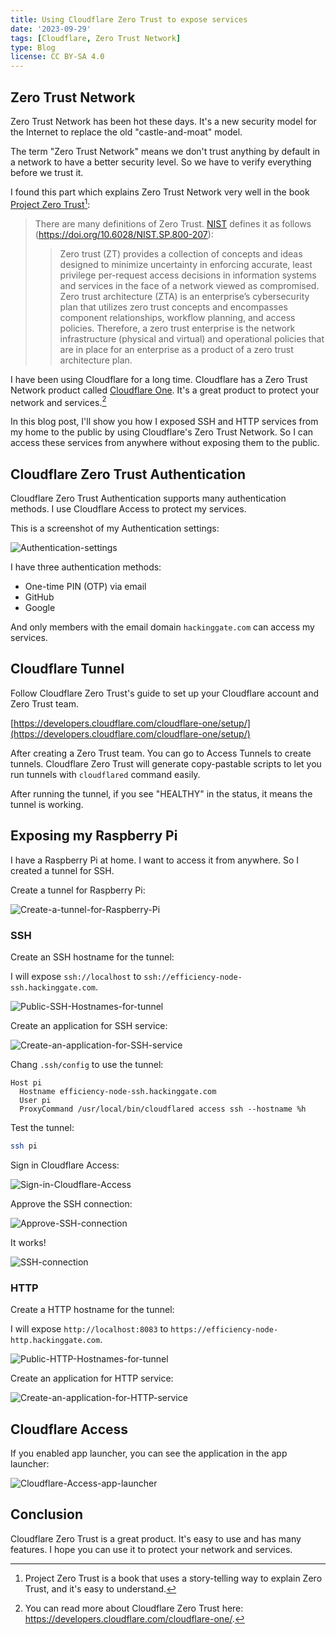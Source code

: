 ```yaml
---
title: Using Cloudflare Zero Trust to expose services
date: '2023-09-29'
tags: [Cloudflare, Zero Trust Network]
type: Blog
license: CC BY-SA 4.0
---
```

## Zero Trust Network

Zero Trust Network has been hot these days. It's a new security model for the Internet to replace the old "castle-and-moat" model.

The term "Zero Trust Network" means we don't trust anything by default in a network to have a better security level. So we have to verify everything before we trust it.

I found this part which explains Zero Trust Network very well in the book [Project Zero Trust](https://learning.oreilly.com/library/view/project-zero-trust/9781119884842/)[^1]:

> There are many definitions of Zero Trust. [NIST](https://www.nist.gov/) defines it as follows (https://doi.org/10.6028/NIST.SP.800-207):
>> Zero trust (ZT) provides a collection of concepts and ideas designed to minimize
uncertainty in enforcing accurate, least privilege per-request access decisions in
information systems and services in the face of a network viewed as compromised. Zero
trust architecture (ZTA) is an enterprise’s cybersecurity plan that utilizes zero trust
concepts and encompasses component relationships, workflow planning, and access
policies. Therefore, a zero trust enterprise is the network infrastructure (physical and
virtual) and operational policies that are in place for an enterprise as a product of a zero
trust architecture plan.

I have been using Cloudflare for a long time. Cloudflare has a Zero Trust Network product called [Cloudflare One](https://www.cloudflare.com/one/). It's a great product to protect your network and services.[^2]

In this blog post, I'll show you how I exposed SSH and HTTP services from my home to the public by using Cloudflare's Zero Trust Network. So I can access these services from anywhere without exposing them to the public.

## Cloudflare Zero Trust Authentication

Cloudflare Zero Trust Authentication supports many authentication methods. I use Cloudflare Access to protect my services.

This is a screenshot of my Authentication settings:

![Authentication-settings](/static/images/Authentication-settings.webp)

I have three authentication methods:

- One-time PIN (OTP) via email
- GitHub
- Google

And only members with the email domain `hackinggate.com` can access my services.

## Cloudflare Tunnel

Follow Cloudflare Zero Trust's guide to set up your Cloudflare account and Zero Trust team.

[https://developers.cloudflare.com/cloudflare-one/setup/](https://developers.cloudflare.com/cloudflare-one/setup/)

After creating a Zero Trust team. You can go to Access Tunnels to create tunnels. Cloudflare Zero Trust will generate copy-pastable scripts to let you run tunnels with `cloudflared` command easily.

After running the tunnel, if you see "HEALTHY" in the status, it means the tunnel is working.

## Exposing my Raspberry Pi

I have a Raspberry Pi at home. I want to access it from anywhere. So I created a tunnel for SSH.

Create a tunnel for Raspberry Pi:

![Create-a-tunnel-for-Raspberry-Pi](/static/images/Create-a-tunnel-for-Raspberry-Pi.webp)

### SSH

Create an SSH hostname for the tunnel:

I will expose `ssh://localhost` to `ssh://efficiency-node-ssh.hackinggate.com`.

![Public-SSH-Hostnames-for-tunnel](/static/images/Public-SSH-Hostnames-for-tunnel.webp)

Create an application for SSH service:

![Create-an-application-for-SSH-service](/static/images/Create-an-application-for-SSH-service.webp)

Chang `.ssh/config` to use the tunnel:

```.ssh/config
Host pi
  Hostname efficiency-node-ssh.hackinggate.com
  User pi
  ProxyCommand /usr/local/bin/cloudflared access ssh --hostname %h
```

Test the tunnel:

```bash
ssh pi
```

Sign in Cloudflare Access:

![Sign-in-Cloudflare-Access](/static/images/Sign-in-Cloudflare-Access.webp)

Approve the SSH connection:

![Approve-SSH-connection](/static/images/Approve-SSH-connection.webp)

It works!

![SSH-connection](/static/images/SSH-connection.webp)

### HTTP

Create a HTTP hostname for the tunnel:

I will expose `http://localhost:8083` to `https://efficiency-node-http.hackinggate.com`.

![Public-HTTP-Hostnames-for-tunnel](/static/images/Public-HTTP-Hostnames-for-tunnel.webp)

Create an application for HTTP service:

![Create-an-application-for-HTTP-service](/static/images/Create-an-application-for-HTTP-service.webp)

## Cloudflare Access

If you enabled app launcher, you can see the application in the app launcher:

![Cloudflare-Access-app-launcher](/static/images/Cloudflare-Access-app-launcher.webp)

## Conclusion

Cloudflare Zero Trust is a great product. It's easy to use and has many features. I hope you can use it to protect your network and services.

[^1]: Project Zero Trust is a book that uses a story-telling way to explain Zero Trust, and it's easy to understand.
[^2]: You can read more about Cloudflare Zero Trust here: https://developers.cloudflare.com/cloudflare-one/.

